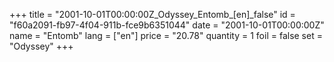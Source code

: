 +++
title = "2001-10-01T00:00:00Z_Odyssey_Entomb_[en]_false"
id = "f60a2091-fb97-4f04-911b-fce9b6351044"
date = "2001-10-01T00:00:00Z"
name = "Entomb"
lang = ["en"]
price = "20.78"
quantity = 1
foil = false
set = "Odyssey"
+++

